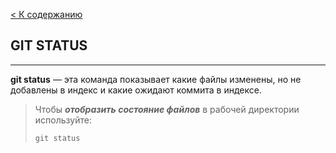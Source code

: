 [< К содержанию](./readme.md)

## GIT STATUS

---

**git status** — эта команда показывает какие файлы изменены, но не добавлены в индекс и какие ожидают коммита в индексе.

>Чтобы ***отобразить состояние файлов*** в рабочей директории используйте:
>
>`git status`
